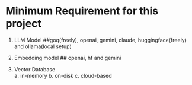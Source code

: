 # Minimum Requirement for this project


1. LLM Model   ##goq(freely), openai, gemini, claude, huggingface(freely) and ollama(local setup)

2. Embedding model ## openai, hf and gemini

3. Vector Database  
    a. in-memory
    b. on-disk
    c. cloud-based